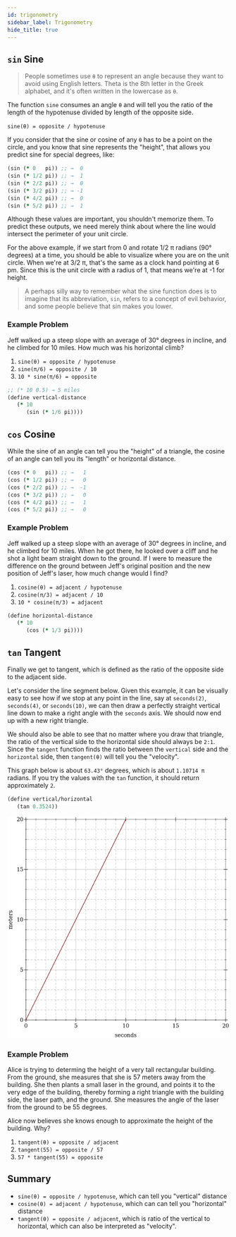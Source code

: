 ```yaml
---
id: trigonometry
sidebar_label: Trigonometry
hide_title: true
---
```


## `sin` Sine

> People sometimes use `θ` to represent an angle because they want to avoid
> using English letters. Theta is the 8th letter in the Greek alphabet, and it's
> often written in the lowercase as `θ`.

The function `sine` consumes an angle `θ` and will tell you the ratio of the
length of the hypotenuse divided by length of the opposite side.

`sine(θ) = opposite / hypotenuse`

If you consider that the sine or cosine of any `θ` has to be a point on the
circle, and you know that sine represents the "height", that allows you predict
sine for special degrees, like:

``` clojure
(sin (* 0   pi)) ;; →  0
(sin (* 1/2 pi)) ;; →  1
(sin (* 2/2 pi)) ;; →  0
(sin (* 3/2 pi)) ;; → -1
(sin (* 4/2 pi)) ;; →  0
(sin (* 5/2 pi)) ;; →  1
```

Although these values are important, you shouldn't memorize them. To predict 
these outputs, we need merely think about where the line would intersect the
perimeter of your unit circle.

For the above example, if we start from 0 and rotate 1/2 π radians (90° degrees) 
at a time, you should be able to visualize where you are on the unit circle.
When we're at 3/2 π, that's the same as a clock hand pointing at 6 pm. Since 
this is the unit circle with a radius of 1, that means we're at -1 for height.

> A perhaps silly way to remember what the sine function does is to imagine that
> its abbreviation, `sin`, refers to a concept of evil behavior, and some people
> believe that sin makes you lower.

### Example Problem

Jeff walked up a steep slope with an average of 30° degrees in incline, and he
climbed for 10 miles. How much was his horizontal climb?

1. `sine(θ) = opposite / hypotenuse`
2. `sine(π/6) = opposite / 10`
3. `10 * sine(π/6) = opposite`

``` clojure
;; (* 10 0.5) → 5 miles
(define vertical-distance
   (* 10
      (sin (* 1/6 pi))))
```

## `cos` Cosine

While the sine of an angle can tell you the "height" of a triangle, the cosine
of an angle can tell you its "length" or horizontal distance.

``` clojure
(cos (* 0   pi)) ;; →   1
(cos (* 1/2 pi)) ;; →   0
(cos (* 2/2 pi)) ;; →  -1
(cos (* 3/2 pi)) ;; →   0
(cos (* 4/2 pi)) ;; →   1
(cos (* 5/2 pi)) ;; →   0
```

### Example Problem

Jeff walked up a steep slope with an average of 30° degrees in incline, and he
climbed for 10 miles. When he got there, he looked over a cliff and he shot a
light beam straight down to the ground. If I were to measure the difference on
the ground between Jeff's original position and the new position of Jeff's
laser, how much change would I find?

1. `cosine(θ) = adjacent / hypotenuse`
2. `cosine(π/3) = adjacent / 10`
3. `10 * cosine(π/3) = adjacent`

``` clojure
(define horizontal-distance
   (* 10
      (cos (* 1/3 pi))))
```

## `tan` Tangent

Finally we get to tangent, which is defined as the ratio of the opposite side
to the adjacent side.

Let's consider the line segment below. Given this example, it can be visually
easy to see how if we stop at any point in the line, say at `seconds(2)`,
`seconds(4)`, or `seconds(10)`, we can then draw a perfectly straight vertical
line down to make a right angle with the `seconds` axis. We should now end up
with a new right triangle.

We should also be able to see that no matter where you draw that triangle, the
ratio of the vertical side to the horizontal side should always be `2:1`. Since
the `tangent` function finds the ratio between the `vertical` side and the
`horizontal` side, then `tangent(θ)` will tell you the "velocity".

This graph below is about `63.43°` degrees, which is about `1.10714 π` radians.
If you try the values with the `tan` function, it should return approximately
`2`.

``` clojure
(define vertical/horizontal
   (tan 0.3524))
```

![triangle](/img/test-2.png)

### Example Problem

Alice is trying to determing the height of a very tall rectangular building.
From the ground, she measures that she is 57 meters away from the building. She
then plants a small laser in the ground, and points it to the very edge of the
building, thereby forming a right triangle with the building side, the laser
path, and the ground. She measures the angle of the laser from the ground to be
55 degrees.

Alice now believes she knows enough to approximate the height of the building.
Why?

1. `tangent(θ) = opposite / adjacent`
2. `tangent(55) = opposite / 57`
3. `57 * tangent(55) = opposite`

## Summary

* `sine(θ) = opposite / hypotenuse`, which can tell you "vertical" distance
* `cosine(θ) = adjacent / hypotenuse`, which can can tell you "horizontal" distance
* `tangent(θ) = opposite / adjacent`, which is ratio of the vertical to
  horizontal, which can also be interpreted as "velocity".
